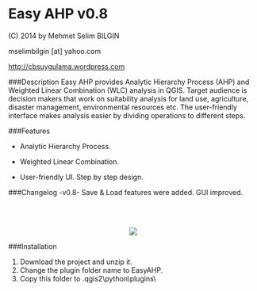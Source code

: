 Easy AHP v0.8
==========


(C) 2014 by Mehmet Selim BILGIN

mselimbilgin [at] yahoo.com

http://cbsuygulama.wordpress.com



###Description
Easy AHP provides Analytic Hierarchy Process (AHP) and Weighted Linear Combination (WLC) analysis in QGIS. Target audience is decision makers that work on suitability analysis for land use, agriculture, disaster management, environmental resources etc.
The user-friendly interface makes analysis easier by dividing operations to different steps.


###Features
   
   - Analytic Hierarchy Process.

   - Weighted Linear Combination.

   - User-friendly UI. Step by step design.
   
 
###Changelog
	-v0.8-
	Save & Load features were added.
	GUI improved.	

<p class="western"><br><br>
</p>

<p align="center">
  <img src="https://lh3.googleusercontent.com/-_wicH4l2A_s/VE6wCU107RI/AAAAAAAAAwA/d2EYjUYBbWg/w685-h553-no/v08.png" />
</p>



###Installation

1. Download the project and unzip it.
2. Change the plugin folder name to EasyAHP. 
3. Copy this folder to .qgis2\python\plugins\  

